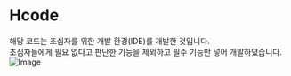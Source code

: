 # Hcode
해당 코드는 초심자를 위한 개발 환경(IDE)를 개발한 것입니다.<br>
초심자들에게 필요 없다고 판단한 기능을 제외하고 필수 기능만 넣어 개발하였습니다.
![Image](https://github.com/user-attachments/assets/f9c580e2-fceb-4ee0-8426-f74dc5b26e5a)
